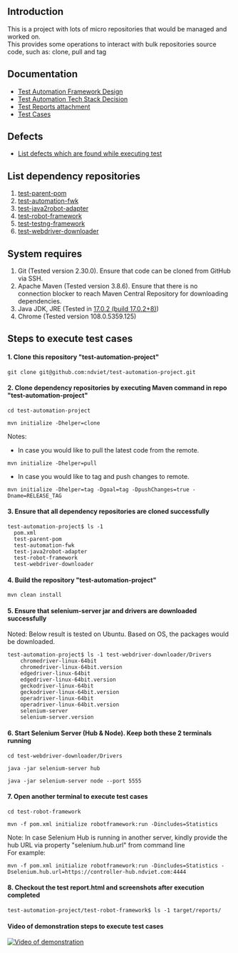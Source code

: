 ## Introduction

This is a project with lots of micro repositories that would be managed and worked on.<br>
This provides some operations to interact with bulk repositories source code, such as: clone, pull and tag

## Documentation

* [Test Automation Framework Design](https://drive.google.com/file/d/1rBKc4p7IKA5iQXBX6F2gbWUtoq6sY1D9/view?usp=sharing)
* [Test Automation Tech Stack Decision](https://drive.google.com/file/d/125eQoai7GzwMWq6vDXe5K2Hum-WmNyzj/view?usp=sharing)
* [Test Reports attachment](https://drive.google.com/drive/folders/1ry2Hzd_Fb2uhLah_0djUtewlAcR2GkpD?usp=sharing)
* [Test Cases](https://docs.google.com/document/d/18lLFhcvEJlakTtT2YbWX3cFtFoaq_pshBVvwzz5sYEU/edit?usp=sharing)

## Defects

* [List defects which are found while executing test](../../issues)

## List dependency repositories

1. [test-parent-pom](../../../test-parent-pom)
2. [test-automation-fwk](../../../test-automation-fwk)
3. [test-java2robot-adapter](../../../test-java2robot-adapter)
4. [test-robot-framework](../../../test-robot-framework)
5. [test-testng-framework](../../../test-testng-framework)
6. [test-webdriver-downloader](../../../test-webdriver-downloader)

## System requires

1. Git (Tested version 2.30.0). Ensure that code can be cloned from GitHub via SSH.
2. Apache Maven (Tested version 3.8.6). Ensure that there is no connection blocker to reach Maven Central Repository for
   downloading dependencies.
3. Java JDK, JRE (Tested in [17.0.2 (build 17.0.2+8)](https://jdk.java.net/archive/))
4. Chrome (Tested version 108.0.5359.125)

## Steps to execute test cases

#### 1. Clone this repository "test-automation-project"

```shell
git clone git@github.com:ndviet/test-automation-project.git
```

#### 2. Clone dependency repositories by executing Maven command in repo "test-automation-project"

```shell
cd test-automation-project
```

```shell
mvn initialize -Dhelper=clone
```

Notes:

* In case you would like to pull the latest code from the remote.

```shell
mvn initialize -Dhelper=pull
```

* In case you would like to tag and push changes to remote.

```shell
mvn initialize -Dhelper=tag -Dgoal=tag -DpushChanges=true -Dname=RELEASE_TAG
```

#### 3. Ensure that all dependency repositories are cloned successfully

```text
test-automation-project$ ls -1
  pom.xml
  test-parent-pom
  test-automation-fwk
  test-java2robot-adapter
  test-robot-framework
  test-webdriver-downloader
```

#### 4. Build the repository "test-automation-project"

```shell
mvn clean install
```

#### 5. Ensure that selenium-server jar and drivers are downloaded successfully

Noted: Below result is tested on Ubuntu. Based on OS, the packages would be downloaded.

```text
test-automation-project$ ls -1 test-webdriver-downloader/Drivers
    chromedriver-linux-64bit
    chromedriver-linux-64bit.version
    edgedriver-linux-64bit
    edgedriver-linux-64bit.version
    geckodriver-linux-64bit
    geckodriver-linux-64bit.version
    operadriver-linux-64bit
    operadriver-linux-64bit.version
    selenium-server
    selenium-server.version
```

#### 6. Start Selenium Server (Hub & Node). Keep both these 2 terminals running

```shell
cd test-webdriver-downloader/Drivers
```

```shell
java -jar selenium-server hub
```

```shell
java -jar selenium-server node --port 5555
```

#### 7. Open another terminal to execute test cases

```shell
cd test-robot-framework
```

```shell
mvn -f pom.xml initialize robotframework:run -Dincludes=Statistics
```

Note: In case Selenium Hub is running in another server, kindly provide the hub URL via property "selenium.hub.url" from
command line<br>
For example:

```shell
mvn -f pom.xml initialize robotframework:run -Dincludes=Statistics -Dselenium.hub.url=https://controller-hub.ndviet.com:4444
```

#### 8. Checkout the test report.html and screenshots after execution completed

```text
test-automation-project/test-robot-framework$ ls -1 target/reports/
```

#### Video of demonstration steps to execute test cases

[![Video of demonstration](https://img.youtube.com/vi/bNN0VEqlRMc/maxresdefault.jpg)](https://youtu.be/bNN0VEqlRMc)
